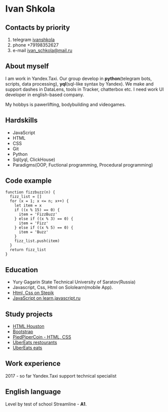# Ivan Shkola

## Contacts by priority
1. telegram [ivanshkola](t.me/ivanshkola)
2. phone +79198352627
3. e-mail ivan_schkola@mail.ru

## About myself
I am work in Yandex.Taxi. 
Our group develop in **python**(telegram bots, scripts, data processing), **yql**(sql-like syntax by Yandex). 
We make and support dashes in DataLens, tools in Tracker, chatterbox etc.
I need work UI developer in english-based company.

My hobbys is pawerlifting, bodybuilding and videogames.

## Hardskills
+ JavaScript
+ HTML
+ CSS
+ Git
+ Python
+ Sql(yql, ClickHouse)
+ Paradigms(OOP, Fuctional programming, Procedural programming)

## Code example
```
function fizzbuzz(n) {
  fizz_list = []
  for (x = 1; x <= n; x++) {
    let item = x
    if ((x % 15) == 0) {
      item = 'FizzBuzz'
    } else if ((x % 3) == 0) {
      item = 'Fizz'
    } else if ((x % 5) == 0) {
      item = 'Buzz'
    }
    fizz_list.push(item)
  }
  return fizz_list
}
```

## Education 
+ Yury Gagarin State Technical University of Saratov(Russia)
+ Javascript, Css, Html on Sololearn(mobile App).
+ [Html, Css on Stepik](https://stepik.org/course/38218/promo)
+ [JavaScript on learn.javascript.ru](https://learn.javascript.ru/)

## Study projects
+ [HTML Houston](https://versus-25.github.io/houston_homework/)
+ [Bootstrap](https://versus-25.github.io/lending_bootsrap/)
+ [PiedPiperCoin - HTML, CSS](https://versus-25.github.io/piedpipercoin/)
+ [UberEats restourants](https://versus-25.github.io/ubereats/)
+ [UberEats eats](https://versus-25.github.io/ubereats2/)

## Work experience
2017 - so far Yandex.Taxi support technical specialist

## English language
Level by test of school Streamline - **A1**.

